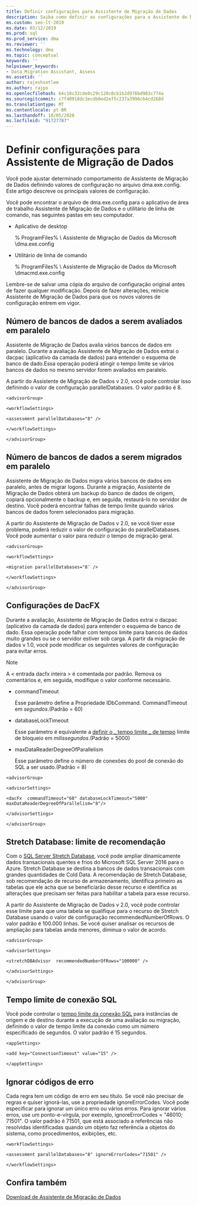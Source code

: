 ```yaml
---
title: Definir configurações para Assistente de Migração de Dados
description: Saiba como definir as configurações para o Assistente de Migração de Dados atualizando valores no arquivo de configuração
ms.custom: seo-lt-2019
ms.date: 03/12/2019
ms.prod: sql
ms.prod_service: dma
ms.reviewer: ''
ms.technology: dma
ms.topic: conceptual
keywords: ''
helpviewer_keywords:
- Data Migration Assistant, Assess
ms.assetid: ''
author: rajeshsetlem
ms.author: rajpo
ms.openlocfilehash: 64c18c32cde0c29c120c8cb1b2d976bd983c774a
ms.sourcegitcommit: c7f40918dc3ecdb0ed2ef5c237a3996cb4cd268d
ms.translationtype: MT
ms.contentlocale: pt-BR
ms.lasthandoff: 10/05/2020
ms.locfileid: "91727787"
---
```

# <a name="configure-settings-for-data-migration-assistant"></a>Definir configurações para Assistente de Migração de Dados

Você pode ajustar determinado comportamento de Assistente de Migração de Dados definindo valores de configuração no arquivo dma.exe.config. Este artigo descreve os principais valores de configuração.

Você pode encontrar o arquivo de dma.exe.config para o aplicativo de área de trabalho Assistente de Migração de Dados e o utilitário de linha de comando, nas seguintes pastas em seu computador.

- Aplicativo de desktop

  % ProgramFiles% \\ Assistente de Migração de Dados da Microsoft \\dma.exe.config

- Utilitário de linha de comando

  % ProgramFiles% \\ Assistente de Migração de Dados da Microsoft \\dmacmd.exe.config 

Lembre-se de salvar uma cópia do arquivo de configuração original antes de fazer qualquer modificação. Depois de fazer alterações, reinicie Assistente de Migração de Dados para que os novos valores de configuração entrem em vigor.

## <a name="number-of-databases-to-assess-in-parallel"></a>Número de bancos de dados a serem avaliados em paralelo

Assistente de Migração de Dados avalia vários bancos de dados em paralelo. Durante a avaliação Assistente de Migração de Dados extrai o dacpac (aplicativo da camada de dados) para entender o esquema de banco de dado.Essa operação poderá atingir o tempo limite se vários bancos de dados no mesmo servidor forem avaliados em paralelo. 

A partir do Assistente de Migração de Dados v 2.0, você pode controlar isso definindo o valor de configuração parallelDatabases. O valor padrão é 8.

```
<advisorGroup>

<workflowSettings>

<assessment parallelDatabases="8" />

</workflowSettings>

</advisorGroup>
```




## <a name="number-of-databases-to-migrate-in-parallel"></a>Número de bancos de dados a serem migrados em paralelo

Assistente de Migração de Dados migra vários bancos de dados em paralelo, antes de migrar logons. Durante a migração, Assistente de Migração de Dados obterá um backup do banco de dados de origem, copiará opcionalmente o backup e, em seguida, restaurá-lo no servidor de destino. Você poderá encontrar falhas de tempo limite quando vários bancos de dados forem selecionados para migração. 

A partir do Assistente de Migração de Dados v 2.0, se você tiver esse problema, poderá reduzir o valor de configuração do parallelDatabases. Você pode aumentar o valor para reduzir o tempo de migração geral.

```
<advisorGroup>

<workflowSettings>

<migration parallelDatabases="8″ />

</workflowSettings>

</advisorGroup>
```


## <a name="dacfx-settings"></a>Configurações de DacFX

Durante a avaliação, Assistente de Migração de Dados extrai o dacpac (aplicativo da camada de dados) para entender o esquema de banco de dado. Essa operação pode falhar com tempos limite para bancos de dados muito grandes ou se o servidor estiver sob carga. A partir da migração de dados v 1.0, você pode modificar os seguintes valores de configuração para evitar erros. 

> [!NOTE]
> A &lt; entrada dacfx inteira &gt; é comentada por padrão. Remova os comentários e, em seguida, modifique o valor conforme necessário.

- commandTimeout

   Esse parâmetro define a Propriedade IDbCommand. CommandTimeout em *segundos*.(Padrão = 60)

- databaseLockTimeout

   Esse parâmetro é equivalente a [definir o \_ tempo limite \_ de tempo](../t-sql/statements/set-lock-timeout-transact-sql.md) limite de bloqueio em *milissegundos*.(Padrão = 5000)

- maxDataReaderDegreeOfParallelism

  Esse parâmetro define o número de conexões do pool de conexão do SQL a ser usado.(Padrão = 8)

```
<advisorGroup>

<advisorSettings>

<dacFx  commandTimeout="60" databaseLockTimeout="5000"
maxDataReaderDegreeOfParallelism="8"/>

</advisorSettings>

</advisorGroup>
```

## <a name="stretch-database-recommendation-threshold"></a>Stretch Database: limite de recomendação

Com o [SQL Server Stretch Database](../sql-server/stretch-database/stretch-database.md), você pode ampliar dinamicamente dados transacionais quentes e frios do Microsoft SQL Server 2016 para o Azure. Stretch Database se destina a bancos de dados transacionais com grandes quantidades de Cold Data. A recomendação de Stretch Database, sob recomendação de recurso de armazenamento, identifica primeiro as tabelas que ele acha que se beneficiarão desse recurso e identifica as alterações que precisam ser feitas para habilitar a tabela para esse recurso.

A partir do Assistente de Migração de Dados v 2.0, você pode controlar esse limite para que uma tabela se qualifique para o recurso de Stretch Database usando o valor de configuração recommendedNumberOfRows. O valor padrão é 100.000 linhas. Se você quiser analisar os recursos de ampliação para tabelas ainda menores, diminua o valor de acordo.

```
<advisorGroup>

<advisorSettings>

<stretchDBAdvisor  recommendedNumberOfRows="100000" />

</advisorSettings>

</advisorGroup>
```


## <a name="sql-connection-timeout"></a>Tempo limite de conexão SQL

Você pode controlar o [tempo limite da conexão SQL](/dotnet/api/system.data.sqlclient.sqlconnection.connectiontimeout) para instâncias de origem e de destino durante a execução de uma avaliação ou migração, definindo o valor de tempo limite da conexão como um número especificado de segundos. O valor padrão é 15 segundos.

```
<appSettings>

<add key="ConnectionTimeout" value="15" />

</appSettings>
```

## <a name="ignore-error-codes"></a>Ignorar códigos de erro

Cada regra tem um código de erro em seu título. Se você não precisar de regras e quiser ignorá-las, use a propriedade ignoreErrorCodes. Você pode especificar para ignorar um único erro ou vários erros. Para ignorar vários erros, use um ponto-e-vírgula, por exemplo, ignoreErrorCodes = "46010; 71501". O valor padrão é 71501, que está associado a referências não resolvidas identificadas quando um objeto faz referência a objetos do sistema, como procedimentos, exibições, etc.

```
<workflowSettings>

<assessment parallelDatabases="8" ignoreErrorCodes="71501" />

</workflowSettings>
```

## <a name="see-also"></a>Confira também

[Download de Assistente de Migração de Dados](https://www.microsoft.com/download/details.aspx?id=53595)